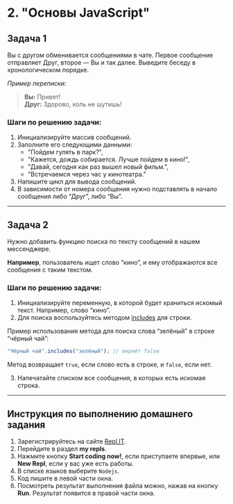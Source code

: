 # 2. "Основы JavaScript"

## Задача 1

Вы с другом обменивается сообщениями в чате. Первое сообщение отправляет Друг, второе — Вы и так далее. 
Выведите беседу в хронологическом порядке.

*Пример переписки:*

> **Вы:** Привет!  
> **Друг:** Здорово, коль не шутишь!

### Шаги по решению задачи:
1. Инициализируйте массив сообщений.
2. Заполните его следующими данными:
    * "Пойдем гулять в парк?",
    * "Кажется, дождь собирается. Лучше пойдем в кино!",
    * "Давай, сегодня как раз вышел новый фильм.",
    * "Встречаемся через час у кинотеатра."
3. Напишите цикл для вывода сообщений.
4. В зависимости от номера сообщения нужно подставлять в начало сообщения либо “Друг”, либо “Вы”.

***

## Задача 2

Нужно добавить функцию поиска по тексту сообщений в нашем мессенджере. 

**Например**, пользователь ищет слово “кино”, и ему отображаются все сообщения с таким текстом.

### Шаги по решению задачи:
1. Инициализируйте переменную, в которой будет храниться искомый текст. Например, слово “кино”.
2. Для поиска воспользуйтесь методом [includes](https://developer.mozilla.org/ru/docs/Web/JavaScript/Reference/Global_Objects/Array/includes) для строки. 

Пример использования метода для поиска слова “зелёный” в строке “чёрный чай”:

```JavaScript
"Чёрный чай".includes("зелёный"); // вернёт false
```

Метод возвращает `true`, если слово есть в строке, и `false`, если нет.

3. Напечатайте списком все сообщения, в которых есть искомая строка.

***

## Инструкция по выполнению домашнего задания

1. Зарегистрируйтесь на сайте [Repl.IT](https://repl.it/).
2. Перейдите в раздел **my repls**.
3. Нажмите кнопку **Start coding now!**, если приступаете впервые, или **New Repl**, если у вас уже есть работы.
4. В списке языков выберите `Nodejs`.
5. Код пишите в левой части окна.
6. Посмотреть результат выполнения файла можно, нажав на кнопку **Run**. Результат появится в правой части окна.

